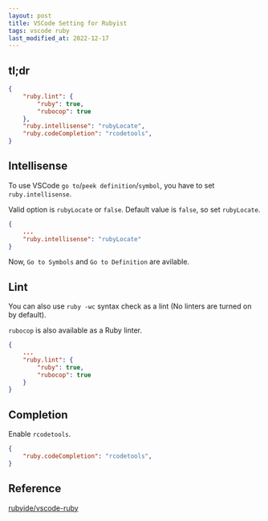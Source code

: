 ```yaml
---
layout: post
title: VSCode Setting for Rubyist
tags: vscode ruby
last_modified_at: 2022-12-17
---
```


## tl;dr

```json
{
    "ruby.lint": {
        "ruby": true,
        "rubocop": true
    },
    "ruby.intellisense": "rubyLocate",
    "ruby.codeCompletion": "rcodetools",
}
```

## Intellisense

To use VSCode `go to`/`peek definition`/`symbol`, you have to set `ruby.intellisense`.

Valid option is `rubyLocate` or `false`. Default value is `false`, so set `rubyLocate`.

```json
{
    ...
    "ruby.intellisense": "rubyLocate"
}
```

Now, `Go to Symbols` and `Go to Definition` are avilable.

## Lint

You can also use `ruby -wc` syntax check as a lint (No linters are turned on by default).

`rubocop` is also available as a Ruby linter.

```json
{
    ...
    "ruby.lint": {
        "ruby": true,
        "rubocop": true
    }
}
```

## Completion

Enable `rcodetools`.

```json
{
    "ruby.codeCompletion": "rcodetools",
}
```

## Reference

[rubyide/vscode-ruby](https://github.com/rubyide/vscode-ruby)
